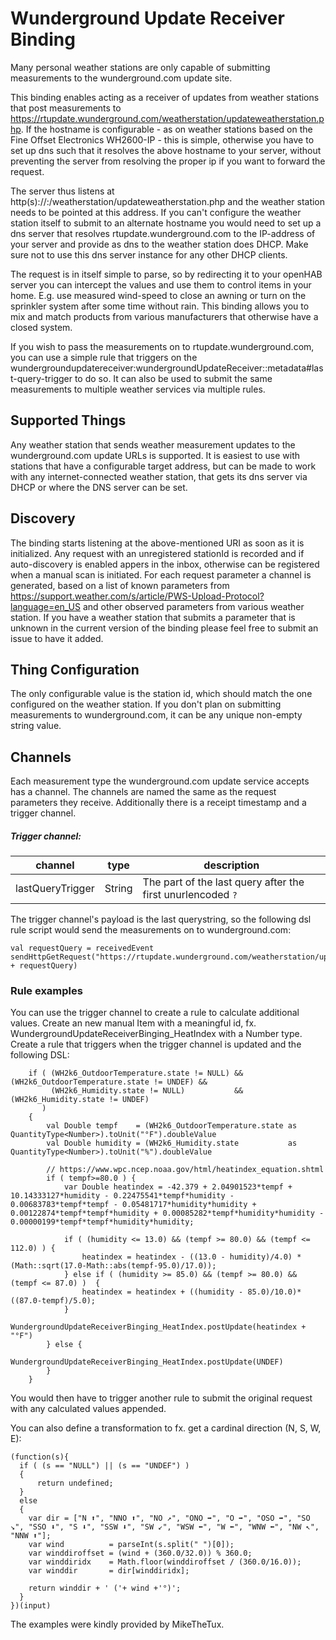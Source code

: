 # Wunderground Update Receiver Binding

Many personal weather stations are only capable of submitting measurements to the wunderground.com update site.

This binding enables acting as a receiver of updates from weather stations that post measurements
to https://rtupdate.wunderground.com/weatherstation/updateweatherstation.php. If the hostname is configurable - as on
weather stations based on the Fine Offset Electronics WH2600-IP - this is simple, otherwise you have to set up dns
such that it resolves the above hostname to your server, without preventing the server from resolving the proper ip if
you want to forward the request.

The server thus listens at http(s)://<your-openHAB-server>:<openHAB-port>/weatherstation/updateweatherstation.php and the weather station
needs to be pointed at this address. If you can't configure the weather station itself to submit to an alternate hostname you would need
to set up a dns server that resolves rtupdate.wunderground.com to the IP-address of your server and provide as dns to the weather station
does DHCP. Make sure not to use this dns server instance for any other DHCP clients. 

The request is in itself simple to parse, so by redirecting it to your openHAB server you can intercept the values and use them to
control items in your home. E.g. use measured wind-speed to close an awning or turn on the sprinkler system after some time without rain.
This binding allows you to mix and match products from various manufacturers that otherwise have a closed system.

If you wish to pass the measurements on to rtupdate.wunderground.com, you can use a simple rule that triggers on the
wundergroundupdatereceiver:wundergroundUpdateReceiver:<channel-id>:metadata#last-query-trigger to do so. It can also be used to
submit the same measurements to multiple weather services via multiple rules.

## Supported Things

Any weather station that sends weather measurement updates to the wunderground.com update URLs is supported.
It is easiest to use with stations that have a configurable target address, but can be made to
work with any internet-connected weather station, that gets its dns server via DHCP or where the DNS server can be
set. 

## Discovery

The binding starts listening at the above-mentioned URI as soon as it is initialized. Any request with an unregistered
stationId is recorded and if auto-discovery is enabled appers in the inbox, otherwise can be registered when a manual
scan is initiated. For each request parameter a channel is generated, based on a list of known parameters from
https://support.weather.com/s/article/PWS-Upload-Protocol?language=en_US and other observed parameters from various
weather station. If you have a weather station that submits a parameter that is unknown in the current version of the
binding please feel free to submit an issue to have it added.

## Thing Configuration

The only configurable value is the station id, which should match the one configured on the weather station. If you don't plan on submitting
measurements to wunderground.com, it can be any unique non-empty string value.

## Channels

Each measurement type the wunderground.com update service accepts has a channel. The channels are named the same as the request parameters they receive.
Additionally there is a receipt timestamp and a trigger channel.

##### Trigger channel:

| channel          | type                 | description                                                                                        |
|------------------|----------------------|----------------------------------------------------------------------------------------------------|
| lastQueryTrigger | String               | The part of the last query after the first unurlencoded `?`                                          |

The trigger channel's payload is the last querystring, so the following dsl rule script
would send the measurements on to wunderground.com:

```
val requestQuery = receivedEvent
sendHttpGetRequest("https://rtupdate.wunderground.com/weatherstation/updateweatherstation.php?" + requestQuery)
```

### Rule examples
You can use the trigger channel to create a rule to calculate additional values.
Create an new manual Item with a meaningful id, fx. WundergroundUpdateReceiverBinging_HeatIndex with a Number type.
Create a rule that triggers when the trigger channel is updated and the following DSL:

```
    if ( (WH2k6_OutdoorTemperature.state != NULL) && (WH2k6_OutdoorTemperature.state != UNDEF) &&
         (WH2k6_Humidity.state != NULL)           && (WH2k6_Humidity.state != UNDEF)
       )
    {
        val Double tempf    = (WH2k6_OutdoorTemperature.state as QuantityType<Number>).toUnit("°F").doubleValue
        val Double humidity = (WH2k6_Humidity.state           as QuantityType<Number>).toUnit("%").doubleValue

        // https://www.wpc.ncep.noaa.gov/html/heatindex_equation.shtml
        if ( tempf>=80.0 ) {
            var Double heatindex = -42.379 + 2.04901523*tempf + 10.14333127*humidity - 0.22475541*tempf*humidity - 0.00683783*tempf*tempf - 0.05481717*humidity*humidity + 0.00122874*tempf*tempf*humidity + 0.00085282*tempf*humidity*humidity - 0.00000199*tempf*tempf*humidity*humidity;

            if ( (humidity <= 13.0) && (tempf >= 80.0) && (tempf <= 112.0) ) {
                heatindex = heatindex - ((13.0 - humidity)/4.0) * (Math::sqrt(17.0-Math::abs(tempf-95.0)/17.0));
            } else if ( (humidity >= 85.0) && (tempf >= 80.0) && (tempf <= 87.0) )  {
                heatindex = heatindex + ((humidity - 85.0)/10.0)*((87.0-tempf)/5.0);
            }
            WundergroundUpdateReceiverBinging_HeatIndex.postUpdate(heatindex + "°F")
        } else {
            WundergroundUpdateReceiverBinging_HeatIndex.postUpdate(UNDEF)
        }
    }
```

You would then have to trigger another rule to submit the original request with any calculated values appended.

You can also define a transformation to fx. get a cardinal direction (N, S, W, E):
```
(function(s){ 
  if ( (s == "NULL") || (s == "UNDEF") )
  {
      return undefined;
  }
  else
  {
    var dir = ["N ⬆️", "NNO ⬆️", "NO ↗️", "ONO ➡️", "O ➡️", "OSO ➡️", "SO ↘️", "SSO ⬇️", "S ⬇️", "SSW ⬇️", "SW ↙️", "WSW ⬅️", "W ⬅️", "WNW ⬅️", "NW ↖️", "NNW ⬆️"];
    var wind          = parseInt(s.split(" ")[0]);
    var winddiroffset = (wind + (360.0/32.0)) % 360.0;
    var winddiridx    = Math.floor(winddiroffset / (360.0/16.0));
    var winddir       = dir[winddiridx];
    
    return winddir + ' ('+ wind +'°)';
  }
})(input)
```
The examples were kindly provided by MikeTheTux.

